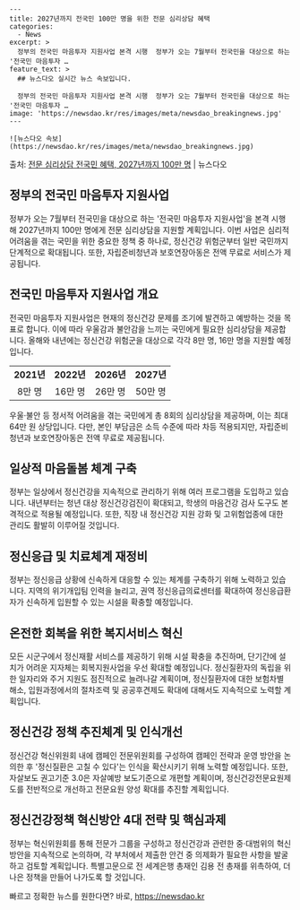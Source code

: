     ---
    title: 2027년까지 전국민 100만 명을 위한 전문 심리상담 혜택
    categories:
      - News
    excerpt: >
      정부의 전국민 마음투자 지원사업 본격 시행  정부가 오는 7월부터 전국민을 대상으로 하는 '전국민 마음투자 …
    feature_text: >
      ## 뉴스다오 실시간 뉴스 속보입니다.
    
      정부의 전국민 마음투자 지원사업 본격 시행  정부가 오는 7월부터 전국민을 대상으로 하는 '전국민 마음투자 …
    image: 'https://newsdao.kr/res/images/meta/newsdao_breakingnews.jpg'
    ---
    
    ![뉴스다오 속보](https://newsdao.kr/res/images/meta/newsdao_breakingnews.jpg)

<p>출처: <a href="https://newsdao.kr/4454" rel="dofollow">전문 심리상담 전국민 혜택, 2027년까지 100만 명</a> | 뉴스다오</p>

<h2 data-ke-size="size26">정부의 전국민 마음투자 지원사업</h2>
<p data-ke-size="size16">정부가 오는 7월부터 전국민을 대상으로 하는 '전국민 마음투자 지원사업'을 본격 시행해 2027년까지 100만 명에게 전문 심리상담을 지원할 계획입니다. 이번 사업은 심리적 어려움을 겪는 국민을 위한 중요한 정책 중 하나로, 정신건강 위험군부터 일반 국민까지 단계적으로 확대됩니다. 또한, 자립준비청년과 보호연장아동은 전액 무료로 서비스가 제공됩니다.</p>

<h2 data-ke-size="size26">전국민 마음투자 지원사업 개요</h2>
<p data-ke-size="size16">전국민 마음투자 지원사업은 현재의 정신건강 문제를 조기에 발견하고 예방하는 것을 목표로 합니다. 이에 따라 우울감과 불안감을 느끼는 국민에게 필요한 심리상담을 제공합니다. 올해와 내년에는 정신건강 위험군을 대상으로 각각 8만 명, 16만 명을 지원할 예정입니다.</p>

<table>
    <tr>
        <td style="text-align: center; height: 17px;"><b>2021년</b></td>
        <td style="text-align: center; height: 17px;"><b>2022년</b></td>
        <td style="text-align: center; height: 17px;"><b>2026년</b></td>
        <td style="text-align: center; height: 17px;"><b>2027년</b></td>
    </tr>
    <tr>
        <td style="text-align: center; height: 17px;">8만 명</td>
        <td style="text-align: center; height: 17px;">16만 명</td>
        <td style="text-align: center; height: 17px;">26만 명</td>
        <td style="text-align: center; height: 17px;">50만 명</td>
    </tr>
</table>

<p data-ke-size="size16">우울·불안 등 정서적 어려움을 겪는 국민에게 총 8회의 심리상담을 제공하며, 이는 최대 64만 원 상당입니다. 다만, 본인 부담금은 소득 수준에 따라 차등 적용되지만, 자립준비청년과 보호연장아동은 전액 무료로 제공됩니다.</p>

<h2 data-ke-size="size26">일상적 마음돌봄 체계 구축</h2>
<p data-ke-size="size16">정부는 일상에서 정신건강을 지속적으로 관리하기 위해 여러 프로그램을 도입하고 있습니다. 내년부터는 청년 대상 정신건강검진이 확대되고, 학생의 마음건강 검사 도구도 본격적으로 적용될 예정입니다. 또한, 직장 내 정신건강 지원 강화 및 고위험업종에 대한 관리도 활발히 이루어질 것입니다.</p>

<h2 data-ke-size="size26">정신응급 및 치료체계 재정비</h2>
<p data-ke-size="size16">정부는 정신응급 상황에 신속하게 대응할 수 있는 체계를 구축하기 위해 노력하고 있습니다. 지역의 위기개입팀 인력을 늘리고, 권역 정신응급의료센터를 확대하여 정신응급환자가 신속하게 입원할 수 있는 시설을 확충할 예정입니다.</p>

<h2 data-ke-size="size26">온전한 회복을 위한 복지서비스 혁신</h2>
<p data-ke-size="size16">모든 시군구에서 정신재활 서비스를 제공하기 위해 시설 확충을 추진하며, 단기간에 설치가 어려운 지자체는 회복지원사업을 우선 확대할 예정입니다. 정신질환자의 독립을 위한 일자리와 주거 지원도 점진적으로 늘려나갈 계획이며, 정신질환자에 대한 보험차별 해소, 입원과정에서의 절차조력 및 공공후견제도 확대에 대해서도 지속적으로 노력할 계획입니다.</p>

<h2 data-ke-size="size26">정신건강 정책 추진체계 및 인식개선</h2>
<p data-ke-size="size16">정신건강 혁신위원회 내에 캠페인 전문위원회를 구성하여 캠페인 전략과 운영 방안을 논의한 후 '정신질환은 고칠 수 있다'는 인식을 확산시키기 위해 노력할 예정입니다. 또한, 자살보도 권고기준 3.0은 자살예방 보도기준으로 개편할 계획이며, 정신건강전문요원제도를 전반적으로 개선하고 전문요원 양성 확대를 추진할 계획입니다.</p>

<h2 data-ke-size="size26">정신건강정책 혁신방안 4대 전략 및 핵심과제</h2>
<p data-ke-size="size16">정부는 혁신위원회를 통해 전문가 그룹을 구성하고 정신건강과 관련한 중·대범위의 혁신방안을 지속적으로 논의하며, 각 부처에서 제출한 안건 중 의제화가 필요한 사항을 발굴하고 검토할 계획입니다. 특별고문으로 전 세계은행 총재인 김용 전 총재를 위촉하여, 더 나은 정책을 만들어 나가도록 할 것입니다.</p> 

빠르고 정확한 뉴스를 원한다면? 바로, <a href="https://newsdao.kr" rel="dofollow">https://newsdao.kr</a>


    
